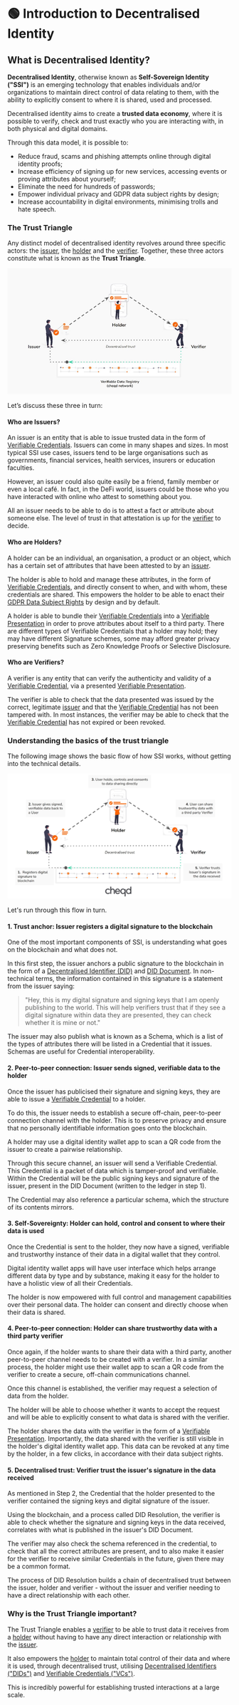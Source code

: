 # 🟢 Introduction to Decentralised Identity

## What is Decentralised Identity?

**Decentralised Identity**, otherwise known as **Self-Sovereign Identity ("SSI")** is an emerging technology that enables individuals and/or organizations to maintain direct control of data relating to them, with the ability to explicitly consent to where it is shared, used and processed.

Decentralised identity aims to create a **trusted data economy**, where it is possible to verify, check and trust exactly who you are interacting with, in both physical and digital domains.

Through this data model, it is possible to:

* Reduce fraud, scams and phishing attempts online through digital identity proofs;
* Increase efficiency of signing up for new services, accessing events or proving attributes about yourself;
* Eliminate the need for hundreds of passwords;
* Empower individual privacy and GDPR data subject rights by design;
* Increase accountability in digital environments, minimising trolls and hate speech.

### The Trust Triangle

Any distinct model of decentralised identity revolves around three specific actors: the [issuer](./#bccf), the [holder](./#1776) and the [verifier](./#d449). Together, these three actors constitute what is known as the **Trust Triangle**.

![Self-Sovereign Identity Trust Triangle: Basic](../../.gitbook/assets/cheqd%20trust%20triangle%20no%20explanations.jpg)

Let’s discuss these three in turn:

#### Who are Issuers?

An issuer is an entity that is able to issue trusted data in the form of [Verifiable Credentials](what-is-a-verifiable-credential-vc/). Issuers can come in many shapes and sizes. In most typical SSI use cases, issuers tend to be large organisations such as governments, financial services, health services, insurers or education faculties.

However, an issuer could also quite easily be a friend, family member or even a local café. In fact, in the DeFi world, issuers could be those who you have interacted with online who attest to something about you.

All an issuer needs to be able to do is to attest a fact or attribute about someone else. The level of trust in that attestation is up for the [verifier](./#d449) to decide.

#### Who are Holders?

A holder can be an individual, an organisation, a product or an object, which has a certain set of attributes that have been attested to by an [issuer](./#bccf).

The holder is able to hold and manage these attributes, in the form of [Verifiable Credentials](what-is-a-verifiable-credential-vc/), and directly consent to when, and with whom, these credentials are shared. This empowers the holder to be able to enact their [GDPR Data Subject Rights](https://gdpr-info.eu/chapter-3/) by design and by default.

A holder is able to bundle their [Verifiable Credentials](what-is-a-verifiable-credential-vc/) into a [Verifiable Presentation](what-is-a-verifiable-credential-vc/what-is-a-verifiable-presentation.md) in order to prove attributes about itself to a third party. There are different types of Verifiable Credentials that a holder may hold; they may have different Signature schemes, some may afford greater privacy preserving benefits such as Zero Knowledge Proofs or Selective Disclosure.

#### Who are Verifiers?

A verifier is any entity that can verify the authenticity and validity of a [Verifiable Credential](what-is-a-verifiable-credential-vc/), via a presented [Verifiable Presentation](what-is-a-verifiable-credential-vc/what-is-a-verifiable-presentation.md).

The verifier is able to check that the data presented was issued by the correct, legitimate [issuer](./#bccf) and that the [Verifiable Credential](what-is-a-verifiable-credential-vc/) has not been tampered with. In most instances, the verifier may be able to check that the [Verifiable Credential](what-is-a-verifiable-credential-vc/) has not expired or been revoked.

### Understanding the basics of the trust triangle

The following image shows the basic flow of how SSI works, without getting into the technical details.

![Self-sovereign identity Trust Triangle: Simplified explanation](<../../.gitbook/assets/Trust Triangle - simplified explanation.jpg>)

Let's run through this flow in turn.

#### **1. Trust anchor:** Issuer registers a digital signature to the blockchain

One of the most important components of SSI, is understanding what goes on the blockchain and what does not.

In this first step, the issuer anchors a public signature to the blockchain in the form of a [Decentralised Identifier (DID)](what-is-a-decentralised-identifier-did/#what-is-a-did) and [DID Document](what-is-a-decentralised-identifier-did/#what-is-a-did-document). In non-technical terms, the information contained in this signature is a statement from the issuer saying:

> "Hey, this is my digital signature and signing keys that I am openly publishing to the world. This will help verifiers trust that if they see a digital signature within data they are presented, they can check whether it is mine or not."

The issuer may also publish what is known as a Schema, which is a list of the types of attributes there will be listed in a Credential that it issues. Schemas are useful for Credential interoperability.

#### 2. **Peer-to-peer connection**: Issuer sends signed, verifiable data to the holder

Once the issuer has publicised their signature and signing keys, they are able to issue a [Verifiable Credential](what-is-a-verifiable-credential-vc/) to a holder.

To do this, the issuer needs to establish a secure off-chain, peer-to-peer connection channel with the holder. This is to preserve privacy and ensure that no personally identifiable information goes onto the blockchain.

A holder may use a digital identity wallet app to scan a QR code from the issuer to create a pairwise relationship.

Through this secure channel, an issuer will send a Verifiable Credential. This Credential is a packet of data which is tamper-proof and verifiable. Within the Credential will be the public signing keys and signature of the issuer, present in the DID Document (written to the ledger in step 1).

The Credential may also reference a particular schema, which the structure of its contents mirrors.

#### 3. **Self-Sovereignty:** Holder can hold, control and consent to where their data is used

Once the Credential is sent to the holder, they now have a signed, verifiable and trustworthy instance of their data in a digital wallet that they control.

Digital identity wallet apps will have user interface which helps arrange different data by type and by substance, making it easy for the holder to have a holistic view of all their Credentials.

The holder is now empowered with full control and management capabilities over their personal data. The holder can consent and directly choose when their data is shared.

#### 4. **Peer-to-peer connection:** Holder can share trustworthy data with a third party verifier

Once again, if the holder wants to share their data with a third party, another peer-to-peer channel needs to be created with a verifier. In a similar process, the holder might use their wallet app to scan a QR code from the verifier to create a secure, off-chain communications channel.

Once this channel is established, the verifier may request a selection of data from the holder.

The holder will be able to choose whether it wants to accept the request and will be able to explicitly consent to what data is shared with the verifier.

The holder shares the data with the verifier in the form of a [Verifiable Presentation](what-is-a-verifiable-credential-vc/what-is-a-verifiable-presentation.md). Importantly, the data shared with the verifier is still visible in the holder's digital identity wallet app. This data can be revoked at any time by the holder, in a few clicks, in accordance with their data subject rights.

#### 5. **Decentralised trust:** Verifier trust the issuer's signature in the data received

As mentioned in Step 2, the Credential that the holder presented to the verifier contained the signing keys and digital signature of the issuer.

Using the blockchain, and a process called DID Resolution, the verifier is able to check whether the signature and signing keys in the data received, correlates with what is published in the issuer's DID Document.

The verifier may also check the schema referenced in the credential, to check that all the correct attributes are present, and to also make it easier for the verifier to receive similar Credentials in the future, given there may be a common format.

The process of DID Resolution builds a chain of decentralised trust between the issuer, holder and verifier - without the issuer and verifier needing to have a direct relationship with each other.

### Why is the Trust Triangle important?

The Trust Triangle enables a [verifier](./#d449) to be able to trust data it receives from a [holder](./#1776) without having to have any direct interaction or relationship with the [issuer](./#bccf).

It also empowers the [holder](./#1776) to maintain total control of their data and where it is used, through decentralised trust, utilising [Decentralised Identifiers ("DIDs")](what-is-a-decentralised-identifier-did/) and [Verifiable Credentials ("VCs")](what-is-a-verifiable-credential-vc/).

This is incredibly powerful for establishing trusted interactions at a large scale.

